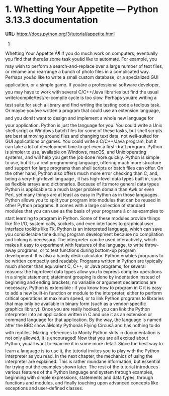 # 1. Whetting Your Appetite — Python 3.13.3 documentation

**URL:** https://docs.python.org/3/tutorial/appetite.html

1.
Whetting Your Appetite
Â¶
If you do much work on computers, eventually you find that thereâs some task
youâd like to automate.  For example, you may wish to perform a
search-and-replace over a large number of text files, or rename and rearrange a
bunch of photo files in a complicated way. Perhaps youâd like to write a small
custom database, or a specialized GUI application, or a simple game.
If youâre a professional software developer, you may have to work with several
C/C++/Java libraries but find the usual write/compile/test/re-compile cycle is
too slow.  Perhaps youâre writing a test suite for such a library and find
writing the testing code a tedious task.  Or maybe youâve written a program that
could use an extension language, and you donât want to design and implement a
whole new language for your application.
Python is just the language for you.
You could write a Unix shell script or Windows batch files for some of these
tasks, but shell scripts are best at moving around files and changing text data,
not well-suited for GUI applications or games. You could write a C/C++/Java
program, but it can take a lot of development time to get even a first-draft
program.  Python is simpler to use, available on Windows, macOS, and Unix
operating systems, and will help you get the job done more quickly.
Python is simple to use, but it is a real programming language, offering much
more structure and support for large programs than shell scripts or batch files
can offer.  On the other hand, Python also offers much more error checking than
C, and, being a
very-high-level language
, it has high-level data types built
in, such as flexible arrays and dictionaries.  Because of its more general data
types Python is applicable to a much larger problem domain than Awk or even
Perl, yet many things are at least as easy in Python as in those languages.
Python allows you to split your program into modules that can be reused in other
Python programs.  It comes with a large collection of standard modules that you
can use as the basis of your programs â or as examples to start learning to
program in Python.  Some of these modules provide things like file I/O, system
calls, sockets, and even interfaces to graphical user interface toolkits like
Tk.
Python is an interpreted language, which can save you considerable time during
program development because no compilation and linking is necessary.  The
interpreter can be used interactively, which makes it easy to experiment with
features of the language, to write throw-away programs, or to test functions
during bottom-up program development. It is also a handy desk calculator.
Python enables programs to be written compactly and readably.  Programs written
in Python are typically much shorter than equivalent C,  C++, or Java programs,
for several reasons:
the high-level data types allow you to express complex operations in a single
statement;
statement grouping is done by indentation instead of beginning and ending
brackets;
no variable or argument declarations are necessary.
Python is
extensible
: if you know how to program in C it is easy to add a new
built-in function or module to the interpreter, either to perform critical
operations at maximum speed, or to link Python programs to libraries that may
only be available in binary form (such as a vendor-specific graphics library).
Once you are really hooked, you can link the Python interpreter into an
application written in C and use it as an extension or command language for that
application.
By the way, the language is named after the BBC show âMonty Pythonâs Flying
Circusâ and has nothing to do with reptiles.  Making references to Monty
Python skits in documentation is not only allowed, it is encouraged!
Now that you are all excited about Python, youâll want to examine it in some
more detail.  Since the best way to learn a language is to use it, the tutorial
invites you to play with the Python interpreter as you read.
In the next chapter, the mechanics of using the interpreter are explained.  This
is rather mundane information, but essential for trying out the examples shown
later.
The rest of the tutorial introduces various features of the Python language and
system through examples, beginning with simple expressions, statements and data
types, through functions and modules, and finally touching upon advanced
concepts like exceptions and user-defined classes.